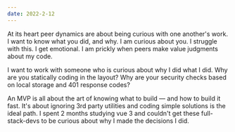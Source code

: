 ```yaml
---
date: 2022-2-12
---
```


At its heart peer dynamics are about being curious with one another's work.  I want to know what you did, and why. I am curious about you. I struggle with this. I get emotional. I am prickly when peers make value judgments about my code.

I want to work with someone who is curious about why I did what I did. Why are you statically coding in the layout?
Why are your security checks based on local storage and 401 response codes?

An MVP is all about the art of knowing what to build — and how to build it fast. It's about ignoring 3rd party utilities and coding simple solutions is the ideal path. I spent 2 months studying vue 3 and couldn't get these full-stack-devs to be curious about why I made the decisions I did.
